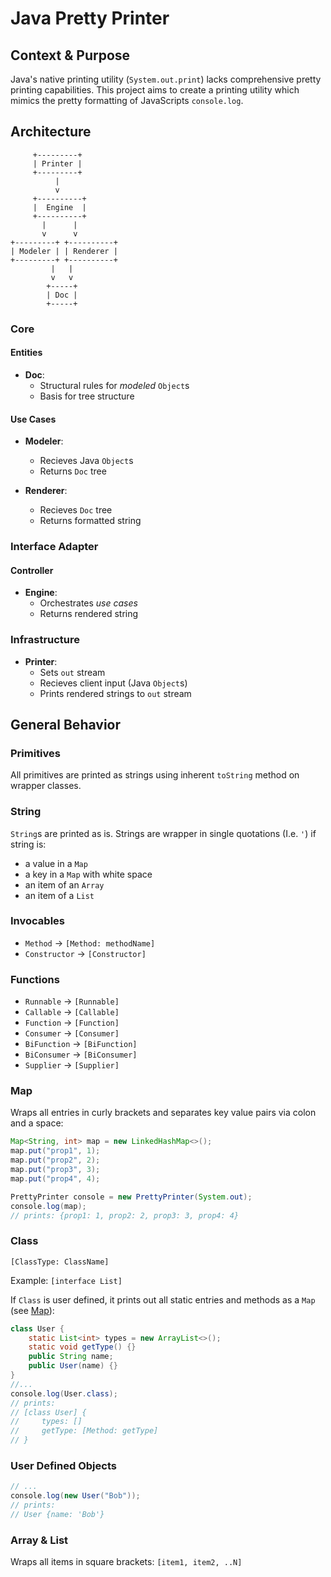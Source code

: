 # Java Pretty Printer

## Context & Purpose
Java's native printing utility (`System.out.print`) lacks comprehensive pretty printing capabilities. This project aims to create a printing utility which mimics the pretty formatting of JavaScripts `console.log`.

## Architecture
```
     +---------+
     | Printer |
     +---------+
          |
          v
     +----------+
     |  Engine  |
     +----------+
       |      |
       v      v
+---------+ +----------+
| Modeler | | Renderer |
+---------+ +----------+
         |   |
         v   v
        +-----+
        | Doc |
        +-----+
```

### Core

#### Entities
* **Doc**:
  * Structural rules for *modeled* `Object`s
  * Basis for tree structure

#### Use Cases
* **Modeler**:
  * Recieves Java `Object`s
  * Returns `Doc` tree

* **Renderer**:
  * Recieves `Doc` tree
  * Returns formatted string

### Interface Adapter

#### Controller
* **Engine**:
  * Orchestrates *use cases*
  * Returns rendered string

### Infrastructure
* **Printer**:
  * Sets `out` stream
  * Recieves client input (Java `Object`s)
  * Prints rendered strings to `out` stream

## General Behavior

### Primitives
All primitives are printed as strings using inherent `toString` method on wrapper classes.

### String
`String`s are printed as is. Strings are wrapper in single quotations (I.e. `'`) if string is:
* a value in a `Map`
* a key in a `Map` with white space
* an item of an `Array`
* an item of a `List`

### Invocables
* `Method` -> `[Method: methodName]`
* `Constructor` -> `[Constructor]`

### Functions
* `Runnable`   -> `[Runnable]`
* `Callable`   -> `[Callable]`
* `Function`   -> `[Function]`
* `Consumer`   -> `[Consumer]`
* `BiFunction` -> `[BiFunction]`
* `BiConsumer` -> `[BiConsumer]`
* `Supplier`   -> `[Supplier]`

### Map
Wraps all entries in curly brackets and separates key value pairs via colon and a space:
```java
Map<String, int> map = new LinkedHashMap<>();
map.put("prop1", 1);
map.put("prop2", 2);
map.put("prop3", 3);
map.put("prop4", 4);

PrettyPrinter console = new PrettyPrinter(System.out);
console.log(map);
// prints: {prop1: 1, prop2: 2, prop3: 3, prop4: 4}
```

### Class
`[ClassType: ClassName]`

Example: `[interface List]`

If `Class` is user defined, it prints out all static entries and methods as a `Map` (see [Map](#map)):
```java
class User {
    static List<int> types = new ArrayList<>();
    static void getType() {}
    public String name;
    public User(name) {}
}
//...
console.log(User.class);
// prints:
// [class User] {
//     types: []
//     getType: [Method: getType]    
// }
```

### User Defined Objects
```java
// ...
console.log(new User("Bob"));
// prints:
// User {name: 'Bob'}
```

### Array & List
Wraps all items in square brackets: `[item1, item2, ..N]`
